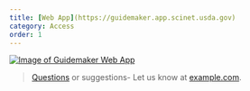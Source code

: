 ```yaml
---
title: [Web App](https://guidemaker.app.scinet.usda.gov)
category: Access
order: 1
---
```



[![Image of Guidemaker Web App](https://raw.githubusercontent.com/USDA-ARS-GBRU/GuideMaker/main/guidemaker/data/scinet.png)](https://guidemaker.app.scinet.usda.gov)



> [Questions](http://example.com/signup) or suggestions- Let us know at [example.com](http://example.com/).
